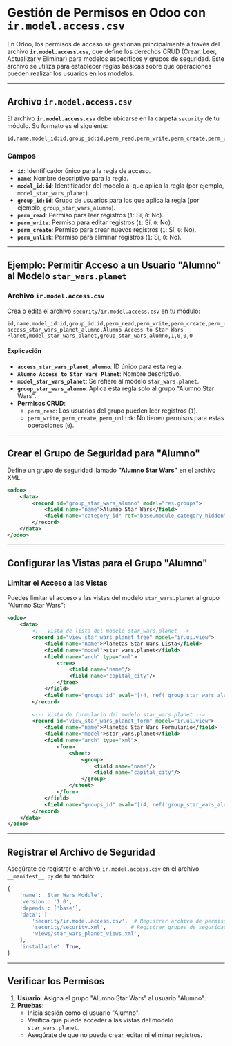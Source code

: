 # Gestión de Permisos en Odoo con `ir.model.access.csv`

En Odoo, los permisos de acceso se gestionan principalmente a través del archivo **`ir.model.access.csv`**, que define los derechos CRUD (Crear, Leer, Actualizar y Eliminar) para modelos específicos y grupos de seguridad. Este archivo se utiliza para establecer reglas básicas sobre qué operaciones pueden realizar los usuarios en los modelos.

---

## Archivo `ir.model.access.csv`

El archivo **`ir.model.access.csv`** debe ubicarse en la carpeta `security` de tu módulo. Su formato es el siguiente:

~~~csv
id,name,model_id:id,group_id:id,perm_read,perm_write,perm_create,perm_unlink
~~~

### Campos
- **`id`**: Identificador único para la regla de acceso.
- **`name`**: Nombre descriptivo para la regla.
- **`model_id:id`**: Identificador del modelo al que aplica la regla (por ejemplo, `model_star_wars_planet`).
- **`group_id:id`**: Grupo de usuarios para los que aplica la regla (por ejemplo, `group_star_wars_alumno`).
- **`perm_read`**: Permiso para leer registros (`1`: Sí, `0`: No).
- **`perm_write`**: Permiso para editar registros (`1`: Sí, `0`: No).
- **`perm_create`**: Permiso para crear nuevos registros (`1`: Sí, `0`: No).
- **`perm_unlink`**: Permiso para eliminar registros (`1`: Sí, `0`: No).

---

## Ejemplo: Permitir Acceso a un Usuario "Alumno" al Modelo `star_wars.planet`

### Archivo `ir.model.access.csv`

Crea o edita el archivo `security/ir.model.access.csv` en tu módulo:

~~~csv
id,name,model_id:id,group_id:id,perm_read,perm_write,perm_create,perm_unlink
access_star_wars_planet_alumno,Alumno Access to Star Wars Planet,model_star_wars_planet,group_star_wars_alumno,1,0,0,0
~~~

#### Explicación
- **`access_star_wars_planet_alumno`**: ID único para esta regla.
- **`Alumno Access to Star Wars Planet`**: Nombre descriptivo.
- **`model_star_wars_planet`**: Se refiere al modelo `star_wars.planet`.
- **`group_star_wars_alumno`**: Aplica esta regla solo al grupo "Alumno Star Wars".
- **Permisos CRUD**:
  - `perm_read`: Los usuarios del grupo pueden leer registros (`1`).
  - `perm_write`, `perm_create`, `perm_unlink`: No tienen permisos para estas operaciones (`0`).

---

## Crear el Grupo de Seguridad para "Alumno"

Define un grupo de seguridad llamado **"Alumno Star Wars"** en el archivo XML.

~~~xml
<odoo>
    <data>
        <record id="group_star_wars_alumno" model="res.groups">
            <field name="name">Alumno Star Wars</field>
            <field name="category_id" ref="base.module_category_hidden"/>
        </record>
    </data>
</odoo>
~~~

---

## Configurar las Vistas para el Grupo "Alumno"

### Limitar el Acceso a las Vistas
Puedes limitar el acceso a las vistas del modelo `star_wars.planet` al grupo "Alumno Star Wars":

~~~xml
<odoo>
    <data>
        <!-- Vista de lista del modelo star_wars.planet -->
        <record id="view_star_wars_planet_tree" model="ir.ui.view">
            <field name="name">Planetas Star Wars Lista</field>
            <field name="model">star_wars.planet</field>
            <field name="arch" type="xml">
                <tree>
                    <field name="name"/>
                    <field name="capital_city"/>
                </tree>
            </field>
            <field name="groups_id" eval="[(4, ref('group_star_wars_alumno'))]"/>
        </record>
        
        <!-- Vista de formulario del modelo star_wars.planet -->
        <record id="view_star_wars_planet_form" model="ir.ui.view">
            <field name="name">Planetas Star Wars Formulario</field>
            <field name="model">star_wars.planet</field>
            <field name="arch" type="xml">
                <form>
                    <sheet>
                        <group>
                            <field name="name"/>
                            <field name="capital_city"/>
                        </group>
                    </sheet>
                </form>
            </field>
            <field name="groups_id" eval="[(4, ref('group_star_wars_alumno'))]"/>
        </record>
    </data>
</odoo>
~~~

---

## Registrar el Archivo de Seguridad

Asegúrate de registrar el archivo `ir.model.access.csv` en el archivo `__manifest__.py` de tu módulo:

~~~python
{
    'name': 'Star Wars Module',
    'version': '1.0',
    'depends': ['base'],
    'data': [
        'security/ir.model.access.csv',  # Registrar archivo de permisos
        'security/security.xml',        # Registrar grupos de seguridad
        'views/star_wars_planet_views.xml',
    ],
    'installable': True,
}
~~~

---

## Verificar los Permisos

1. **Usuario**: Asigna el grupo "Alumno Star Wars" al usuario "Alumno".
2. **Pruebas**:
   - Inicia sesión como el usuario "Alumno".
   - Verifica que puede acceder a las vistas del modelo `star_wars.planet`.
   - Asegúrate de que no pueda crear, editar ni eliminar registros.
